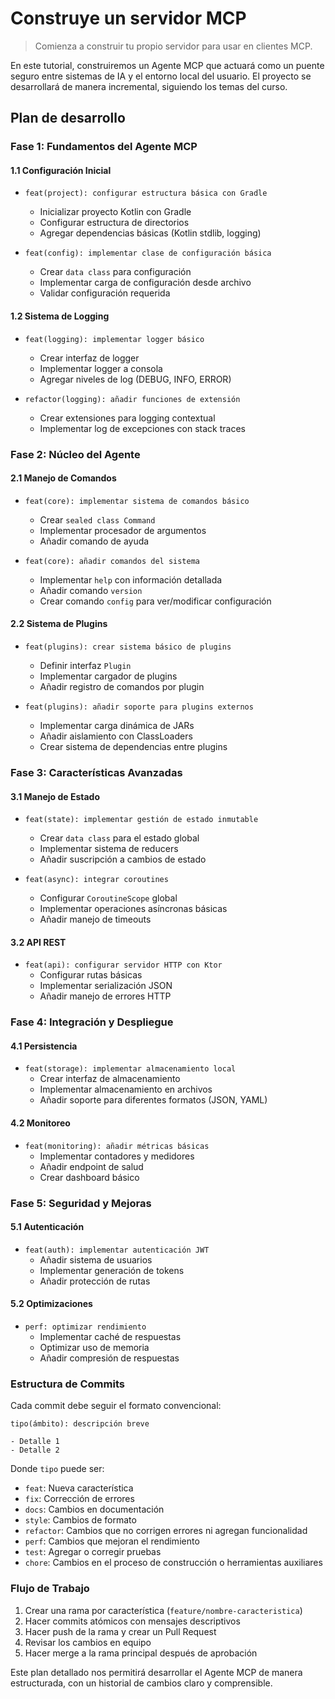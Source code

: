 # Construye un servidor MCP

> Comienza a construir tu propio servidor para usar en clientes MCP.

En este tutorial, construiremos un Agente MCP que actuará como un puente seguro entre sistemas de IA y el entorno local del usuario. El proyecto se desarrollará de manera incremental, siguiendo los temas del curso.

## Plan de desarrollo

### Fase 1: Fundamentos del Agente MCP

#### 1.1 Configuración Inicial
- `feat(project): configurar estructura básica con Gradle`
  - Inicializar proyecto Kotlin con Gradle
  - Configurar estructura de directorios
  - Agregar dependencias básicas (Kotlin stdlib, logging)

- `feat(config): implementar clase de configuración básica`
  - Crear `data class` para configuración
  - Implementar carga de configuración desde archivo
  - Validar configuración requerida

#### 1.2 Sistema de Logging
- `feat(logging): implementar logger básico`
  - Crear interfaz de logger
  - Implementar logger a consola
  - Agregar niveles de log (DEBUG, INFO, ERROR)

- `refactor(logging): añadir funciones de extensión`
  - Crear extensiones para logging contextual
  - Implementar log de excepciones con stack traces

### Fase 2: Núcleo del Agente

#### 2.1 Manejo de Comandos
- `feat(core): implementar sistema de comandos básico`
  - Crear `sealed class Command`
  - Implementar procesador de argumentos
  - Añadir comando de ayuda

- `feat(core): añadir comandos del sistema`
  - Implementar `help` con información detallada
  - Añadir comando `version`
  - Crear comando `config` para ver/modificar configuración

#### 2.2 Sistema de Plugins
- `feat(plugins): crear sistema básico de plugins`
  - Definir interfaz `Plugin`
  - Implementar cargador de plugins
  - Añadir registro de comandos por plugin

- `feat(plugins): añadir soporte para plugins externos`
  - Implementar carga dinámica de JARs
  - Añadir aislamiento con ClassLoaders
  - Crear sistema de dependencias entre plugins

### Fase 3: Características Avanzadas

#### 3.1 Manejo de Estado
- `feat(state): implementar gestión de estado inmutable`
  - Crear `data class` para el estado global
  - Implementar sistema de reducers
  - Añadir suscripción a cambios de estado

- `feat(async): integrar coroutines`
  - Configurar `CoroutineScope` global
  - Implementar operaciones asíncronas básicas
  - Añadir manejo de timeouts

#### 3.2 API REST
- `feat(api): configurar servidor HTTP con Ktor`
  - Configurar rutas básicas
  - Implementar serialización JSON
  - Añadir manejo de errores HTTP

### Fase 4: Integración y Despliegue

#### 4.1 Persistencia
- `feat(storage): implementar almacenamiento local`
  - Crear interfaz de almacenamiento
  - Implementar almacenamiento en archivos
  - Añadir soporte para diferentes formatos (JSON, YAML)

#### 4.2 Monitoreo
- `feat(monitoring): añadir métricas básicas`
  - Implementar contadores y medidores
  - Añadir endpoint de salud
  - Crear dashboard básico

### Fase 5: Seguridad y Mejoras

#### 5.1 Autenticación
- `feat(auth): implementar autenticación JWT`
  - Añadir sistema de usuarios
  - Implementar generación de tokens
  - Añadir protección de rutas

#### 5.2 Optimizaciones
- `perf: optimizar rendimiento`
  - Implementar caché de respuestas
  - Optimizar uso de memoria
  - Añadir compresión de respuestas

### Estructura de Commits

Cada commit debe seguir el formato convencional:
```
tipo(ámbito): descripción breve

- Detalle 1
- Detalle 2
```

Donde `tipo` puede ser:
- `feat`: Nueva característica
- `fix`: Corrección de errores
- `docs`: Cambios en documentación
- `style`: Cambios de formato
- `refactor`: Cambios que no corrigen errores ni agregan funcionalidad
- `perf`: Cambios que mejoran el rendimiento
- `test`: Agregar o corregir pruebas
- `chore`: Cambios en el proceso de construcción o herramientas auxiliares

### Flujo de Trabajo

1. Crear una rama por característica (`feature/nombre-caracteristica`)
2. Hacer commits atómicos con mensajes descriptivos
3. Hacer push de la rama y crear un Pull Request
4. Revisar los cambios en equipo
5. Hacer merge a la rama principal después de aprobación

Este plan detallado nos permitirá desarrollar el Agente MCP de manera estructurada, con un historial de cambios claro y comprensible.